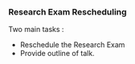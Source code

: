 ### Research Exam Rescheduling

Two main tasks :

 - Reschedule the Research Exam
 - Provide outline of talk. 